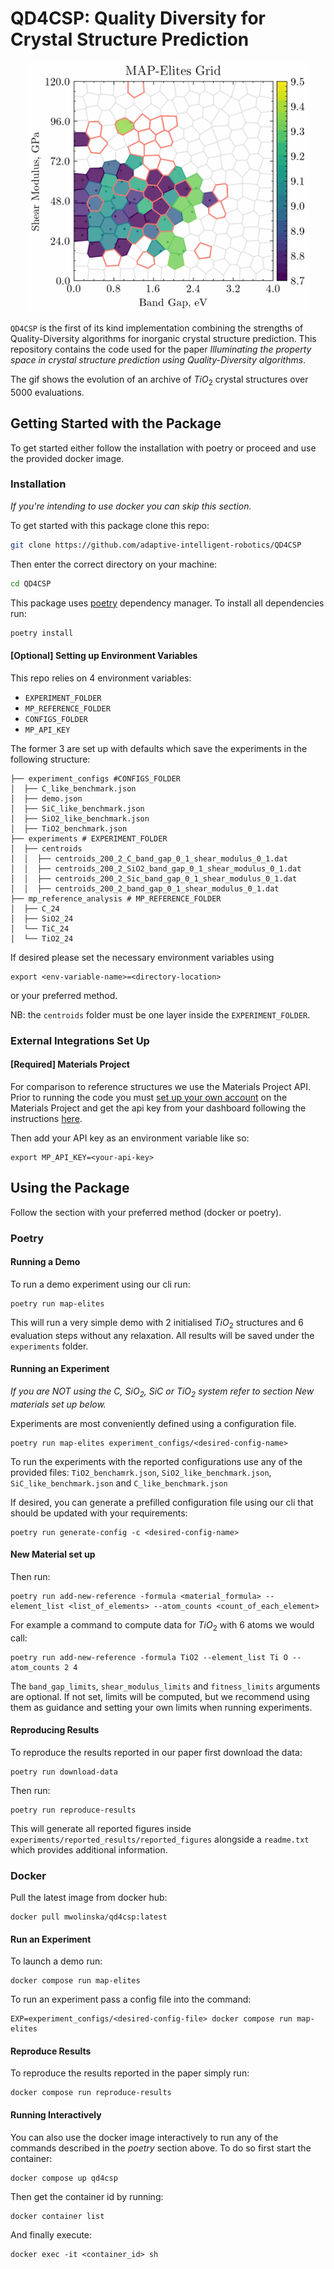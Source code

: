 # QD4CSP: Quality Diversity for Crystal Structure Prediction
<p align="center">
<img src="images/cvt_plot_gif.gif" height="400" width="450">
</p>


`QD4CSP` is the first of its kind implementation combining the strengths of Quality-Diversity algorithms
for inorganic crystal structure prediction. 
This repository contains the code used for the paper _Illuminating the property space in crystal structure prediction using 
Quality-Diversity algorithms_.

The gif shows the evolution of an archive of $TiO_2$ crystal structures over 5000 evaluations.

## Getting Started with the Package
To get started either follow the installation with poetry or proceed and use the provided docker image.

### Installation
_If you're intending to use docker you can skip this section._

To get started with this package clone this repo:
```bash
git clone https://github.com/adaptive-intelligent-robotics/QD4CSP
```
Then enter the correct directory on your machine:
```bash
cd QD4CSP
```

This package uses [poetry](https://python-poetry.org) dependency manager. 
To install all dependencies run:
```bash
poetry install
```

#### [Optional] Setting up Environment Variables
This repo relies on 4 environment variables:
* `EXPERIMENT_FOLDER`
* `MP_REFERENCE_FOLDER`
* `CONFIGS_FOLDER`
* `MP_API_KEY`

The former 3 are set up with defaults which save the experiments in the following structure:
```shell
├── experiment_configs #CONFIGS_FOLDER
│  ├── C_like_benchmark.json
│  ├── demo.json
│  ├── SiC_like_benchmark.json
│  ├── SiO2_like_benchmark.json
│  ├── TiO2_benchmark.json
├── experiments # EXPERIMENT_FOLDER
│  ├── centroids
│  │  ├── centroids_200_2_C_band_gap_0_1_shear_modulus_0_1.dat
│  │  ├── centroids_200_2_SiO2_band_gap_0_1_shear_modulus_0_1.dat
│  │  ├── centroids_200_2_Sic_band_gap_0_1_shear_modulus_0_1.dat
│  │  ├── centroids_200_2_band_gap_0_1_shear_modulus_0_1.dat
├── mp_reference_analysis # MP_REFERENCE_FOLDER
│  ├── C_24
│  ├── SiO2_24
│  └── TiC_24
│  └── TiO2_24
```
If desired please set the necessary environment variables using 
```shell
export <env-variable-name>=<directory-location>
```
or your preferred method. 

NB: the `centroids` folder must be one layer inside the `EXPERIMENT_FOLDER`.

### External Integrations Set Up
#### [Required] Materials Project
For comparison to reference structures we use the Materials Project API.
Prior to running the code you must [set up your own account](https://next-gen.materialsproject.org) on the Materials Project and 
get the api key from your dashboard following the instructions [here](https://next-gen.materialsproject.org/api).

Then add your API key as an environment variable like so:
```shell script
export MP_API_KEY=<your-api-key>
```

## Using the Package
Follow the section with your preferred method (docker or poetry).

### Poetry
#### Running a Demo
To run a demo experiment using our cli run:
```shell
poetry run map-elites
```

This will run a very simple demo with 2 initialised $TiO_2$ structures and 6 evaluation steps without any relaxation. 
All results will be saved under the `experiments` folder.


#### Running an Experiment 
_If you are NOT using the $C$, $SiO_2$, $SiC$ or $TiO_2$ system refer to section New materials set up below._

Experiments are most conveniently defined using a configuration file.
```shell
poetry run map-elites experiment_configs/<desired-config-name>
```

To run the experiments with the reported configurations use any of the provided files:
`TiO2_benchamrk.json`, `SiO2_like_benchmark.json`, `SiC_like_benchmark.json` and `C_like_benchmark.json`

If desired, you can generate a prefilled configuration file using our cli that should be updated with your requirements:
```shell
poetry run generate-config -c <desired-config-name>
```

#### New Material set up 
Then run:
```shell
poetry run add-new-reference -formula <material_formula> --element_list <list_of_elements> --atom_counts <count_of_each_element>
```
For example a command to compute data for $TiO_2$ with 6 atoms we would call:
```shell
poetry run add-new-reference -formula TiO2 --element_list Ti O --atom_counts 2 4
```

The `band_gap_limits`, `shear_modulus_limits` and `fitness_limits` arguments are optional. 
If not set, limits will be computed, but we recommend using them as guidance and setting your own limits when running experiments.

#### Reproducing Results
To reproduce the results reported in our paper first download the data:
```shell
poetry run download-data
```
Then run:
```shell
poetry run reproduce-results
```
This will generate all reported figures inside `experiments/reported_results/reported_figures`
alongside a `readme.txt` which provides additional information.

### Docker
Pull the latest image from docker hub:
```shell
docker pull mwolinska/qd4csp:latest
```

#### Run an Experiment
To launch a demo run:
```shell
docker compose run map-elites
```
To run an experiment pass a config file into the command:
```shell
EXP=experiment_configs/<desired-config-file> docker compose run map-elites
```

#### Reproduce Results
To reproduce the results reported in the paper simply run:
```shell
docker compose run reproduce-results
```

#### Running Interactively 
You can also use the docker image interactively to run any of the commands described in the _poetry_ section above. 
To do so first start the container:
```shell
docker compose up qd4csp
```
Then get the container id by running:
```shell
docker container list
```
And finally execute:
```shell
docker exec -it <container_id> sh
```
